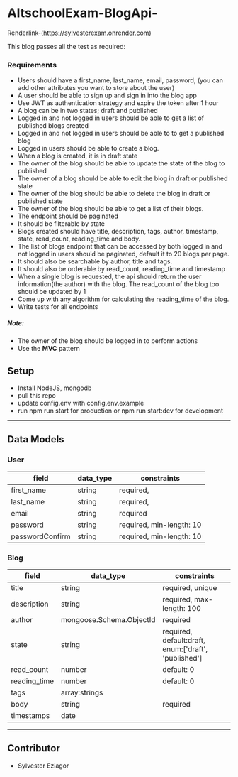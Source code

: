 # AltschoolExam-BlogApi-
Renderlink-(https://sylvesterexam.onrender.com)

This blog passes all the test as required:
### Requirements
* Users should have a first_name, last_name, email, password, (you can add other attributes you want to store about the user)
* A user should be able to sign up and sign in into the blog app
* Use JWT as authentication strategy and expire the token after 1 hour
* A blog can be in two states; draft and published
* Logged in and not logged in users should be able to get a list of published blogs created
* Logged in and not logged in users should be able to to get a published blog
* Logged in users should be able to create a blog.
* When a blog is created, it is in draft state
* The owner of the blog should be able to update the state of the blog to published
* The owner of a blog should be able to edit the blog in draft or published state
* The owner of the blog should be able to delete the blog in draft or published state
* The owner of the blog should be able to get a list of their blogs. 
* The endpoint should be paginated
* It should be filterable by state
* Blogs created should have title, description, tags, author, timestamp, state, read_count, reading_time and body.
* The list of blogs endpoint that can be accessed by both logged in and not logged in users should be paginated,  default it to 20 blogs per page. 
* It should also be searchable by author, title and tags.
* It should also be orderable by read_count, reading_time and timestamp
* When a single blog is requested, the api should return the user information(the author) with the blog. The read_count of the blog too should be updated by 1
* Come up with any algorithm for calculating the reading_time of the blog.
* Write tests for all endpoints
##### Note:
* The owner of the blog should be logged in to perform actions
* Use the **MVC** pattern


## Setup
* Install NodeJS, mongodb
* pull this repo
* update config.env with config.env.example
* run npm run start for production or npm run start:dev for development
___

## Data Models
### User 

  | field | data_type | constraints|
  |-------|-----------|------------|
  |first_name|string|required,
  |last_name|string|required,
  |email|string|required|
  |password|string|required, min-length: 10|
  |passwordConfirm|string|required, min-length: 10|


### Blog

 | field | data_type | constraints|
  |-------|-----------|------------|
  |title|string|required, unique|
  |description|string|required, max-length: 100|
  |author|mongoose.Schema.ObjectId|required|
  |state|string|required, default:draft, enum:['draft', 'published']|
  |read_count|number|default: 0|
  |reading_time|number|default: 0|
  |tags|array:strings||
  |body|string|required|
  |timestamps|date||

___

## Contributor
* Sylvester Eziagor

